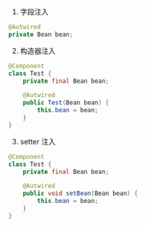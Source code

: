 
1. 字段注入
```java
@Autwired
private Bean bean;
```

2. 构造器注入
```java
@Component
class Test {
	private final Bean bean;

	@Autwired
	public Test(Bean bean) {
		this.bean = bean;
	}
}
```

3. setter 注入
```java
@Component
class Test {
	private final Bean bean;

	@Autwired
	public void setBean(Bean bean) {
		this.bean = bean;
	}
}
```